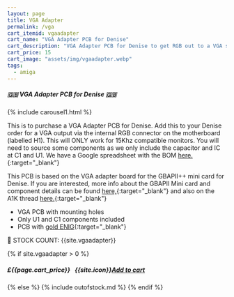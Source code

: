 ```yaml
---
layout: page
title: VGA Adapter
permalink: /vga
cart_itemid: vgaadapter
cart_name: "VGA Adapter PCB for Denise"
cart_description: "VGA Adapter PCB for Denise to get RGB out to a VGA socket for 15Khz monitors"
cart_price: 15
cart_image: "assets/img/vgaadapter.webp"
tags: 
  - amiga
---
```


##### 🇬🇧 VGA Adapter PCB for Denise 🇬🇧

{% include carousel1.html %}

This is to purchase a VGA Adapter PCB for Denise. Add this to your Denise order for a VGA output via the internal RGB connector on the motherboard (labelled H1). This will ONLY work for 15Khz compatible monitors. You will need to source some components as we only include the capacitor and IC at C1 and U1. We have a Google spreadsheet with the BOM [here.](https://docs.google.com/spreadsheets/d/17oHfT9QUCcRQ_YKXXuV0mXPfL9rg2KvKyZhjl9AIMDw/edit?usp=sharing){:target="_blank"}

This PCB is based on the VGA adapter board for the GBAPII++ mini card for Denise. If you are interested, more info about the GBAPII Mini card and component details can be found [here,](https://amiga.erkan.se/mini-version-of-gbapii-amiga-graphics-card/){:target="_blank"} and also on the A1K thread [here.](https://www.a1k.org/forum/index.php?threads/80990/){:target="_blank"}

* VGA PCB with mounting holes
* Only U1 and C1 components included
* PCB with [gold ENIG](https://en.wikipedia.org/wiki/Electroless_nickel_immersion_gold){:target="_blank"}

&#128221; STOCK COUNT: {{site.vgaadapter}}

{% if site.vgaadapter > 0 %}
##### £{{page.cart_price}} &nbsp; {{site.icon}}[Add to cart](/cart#{{page.cart_itemid}})
{% else %}
{% include outofstock.md %}
{% endif %}